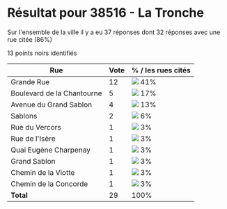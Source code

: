 # Résultat pour 38516 - La Tronche

Sur l'ensemble de la ville il y a eu 37 réponses dont 32 réponses avec une rue citée (86%)

13 points noirs identifiés

| Rue | Vote | % / les rues cités|
|-----|------|-------------------|
| Grande Rue | 12 | <img src="../../img/bar_41.gif" />&nbsp;41%|
| Boulevard de la Chantourne | 5 | <img src="../../img/bar_17.gif" />&nbsp;17%|
| Avenue du Grand Sablon | 4 | <img src="../../img/bar_13.gif" />&nbsp;13%|
| Sablons | 2 | <img src="../../img/bar_6.gif" />&nbsp;6%|
| Rue du Vercors | 1 | <img src="../../img/bar_3.gif" />&nbsp;3%|
| Rue de l'Isère | 1 | <img src="../../img/bar_3.gif" />&nbsp;3%|
| Quai Eugène Charpenay | 1 | <img src="../../img/bar_3.gif" />&nbsp;3%|
| Grand Sablon | 1 | <img src="../../img/bar_3.gif" />&nbsp;3%|
| Chemin de la Viotte | 1 | <img src="../../img/bar_3.gif" />&nbsp;3%|
| Chemin de la Concorde | 1 | <img src="../../img/bar_3.gif" />&nbsp;3%|
| **Total** | 29 | 100%|
